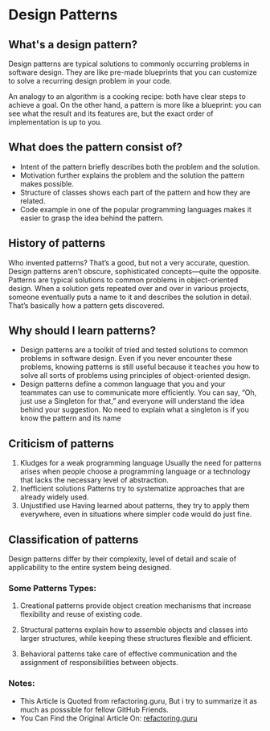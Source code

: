 # Design Patterns

##  What's a design pattern?

Design patterns are typical solutions to commonly occurring problems in software design.
They are like pre-made blueprints that you can customize to solve a recurring design problem in your code.

An analogy to an algorithm is a cooking recipe: both have clear steps to achieve a goal. On the other hand, a pattern is more like a blueprint: 
you can see what the result and its features are, but the exact order of implementation is up to you.

## What does the pattern consist of?
- Intent of the pattern briefly describes both the problem and the solution.
- Motivation further explains the problem and the solution the pattern makes possible.
- Structure of classes shows each part of the pattern and how they are related.
- Code example in one of the popular programming languages makes it easier to grasp the idea behind the pattern.

## History of patterns
Who invented patterns? That’s a good, but not a very accurate, question. Design patterns aren’t obscure, sophisticated concepts—quite the opposite. Patterns are typical solutions to common problems in object-oriented design. When a solution gets repeated over and over in various projects, someone eventually puts a name to it and describes the solution in detail. That’s basically how a pattern gets discovered.

## Why should I learn patterns?
- Design patterns are a toolkit of tried and tested solutions to common problems in software design. Even if you never encounter these problems, knowing patterns is still useful because it teaches you how to solve all sorts of problems using principles of object-oriented design.
- Design patterns define a common language that you and your teammates can use to communicate more efficiently. You can say, “Oh, just use a Singleton for that,” and everyone will understand the idea behind your suggestion. No need to explain what a singleton is if you know the pattern and its name

## Criticism of patterns
1. Kludges for a weak programming language
   Usually the need for patterns arises when people choose a programming language or a technology that lacks the necessary level of abstraction.
2. Inefficient solutions
   Patterns try to systematize approaches that are already widely used.
3. Unjustified use
Having learned about patterns, they try to apply them everywhere, even in situations where simpler code would do just fine.

## Classification of patterns
Design patterns differ by their complexity, level of detail and scale of applicability to the entire system being designed. 
### Some Patterns Types:
1. Creational patterns provide object creation mechanisms that increase flexibility and reuse of existing code.

2. Structural patterns explain how to assemble objects and classes into larger structures, while keeping these structures flexible and efficient.

3. Behavioral patterns take care of effective communication and the assignment of responsibilities between objects.

### Notes: 
- This Article is Quoted from refactoring.guru, But i try to summarize it as much as posssible for fellow GitHub Friends.
- You Can Find the Original Article On: [refactoring.guru](https://refactoring.guru/design-patterns/what-is-pattern)
